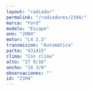 ```yaml
---
layout: "radiador"
permalink: "/radiadores/2394/"
marca: "Ford"
modelo: "Escape"
ano: "2004"
motor: "L4 2.3"
transmision: "Automática"
parte: "431415"
clima: "Con clima"
alto: "27 9/16"
ancho: "18 3/8"
observaciones: ""
id: "2394"
---
```


